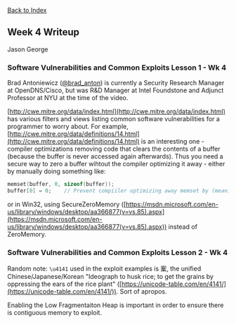 [Back to Index](https://jaegermeiste.github.io/DefenseAgainstTheDarkArts/)

## Week 4 Writeup

Jason George

### Software Vulnerabilities and Common Exploits Lesson 1 - Wk 4

Brad Antoniewicz ([@brad_anton](https://twitter.com/brad_anton)) is currently a Security Research Manager at OpenDNS/Cisco, but was R&D Manager at Intel Foundstone and Adjunct Professor at NYU at the time of the video.

[http://cwe.mitre.org/data/index.html](http://cwe.mitre.org/data/index.html) has various filters and views listing common software vulnerabilities for a programmer to worry about. For example, [http://cwe.mitre.org/data/definitions/14.html](http://cwe.mitre.org/data/definitions/14.html) is an interesting one - compiler optimizations removing code that clears the contents of a buffer (because the buffer is never accessed again afterwards). Thus you need a secure way to zero a buffer wihtout the compiler optimizing it away - either by manually doing something like:

``` C
memset(buffer, 0, sizeof(buffer)); 
buffer[0] = 0;    // Prevent compiiler optimizing away memset by (meaninglessly) accessing it afterward
```

or in Win32, using SecureZeroMemory ([https://msdn.microsoft.com/en-us/library/windows/desktop/aa366877(v=vs.85).aspx](https://msdn.microsoft.com/en-us/library/windows/desktop/aa366877(v=vs.85).aspx)) instead of ZeroMemory.

### Software Vulnerabilities and Common Exploits Lesson 2 - Wk 4

Random note: `\u4141` used in the exploit examples is 䅁, the unified Chinese/Japanese/Korean "Ideograph to husk rice; to get the grains by oppressing the ears of the rice plant" ([https://unicode-table.com/en/4141/](https://unicode-table.com/en/4141/)). Sort of apropos.

Enabling the Low Fragmentaiton Heap is important in order to ensure there is contiguous memory to exploit.
